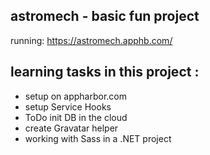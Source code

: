 ## astromech - basic fun project

running: https://astromech.apphb.com/

## learning tasks in this project :

- setup on appharbor.com
- setup Service Hooks
- ToDo init DB in the cloud
- create Gravatar helper
- working with Sass in a .NET project

